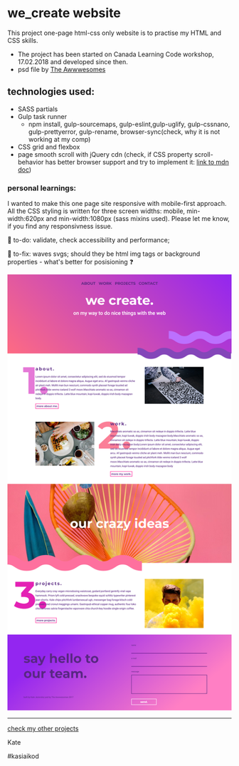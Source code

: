 # we_create website
This project one-page html-css only website is to practise my HTML and CSS skills.
* The project has been started on Canada Learning Code workshop, 17.02.2018 and developed since then.
* psd file by [The Awwwesomes](http://theawwwesomes.org/)

## technologies used:
* SASS partials
* Gulp task runner
    * npm install, gulp-sourcemaps, gulp-eslint,gulp-uglify, gulp-cssnano, gulp-prettyerror, gulp-rename, browser-sync(check, why it is not working at my comp)
* CSS grid and flexbox
* page smooth scroll with jQuery cdn (check, if CSS property scroll-behavior has better browser support and try to implement it: [link to mdn doc](https://developer.mozilla.org/en-US/docs/Web/CSS/scroll-behavior))

### personal learnings:
I wanted to make this one page site responsive with mobile-first approach. All the CSS styling is written for three screen widths: mobile, min-width:620px and min-width:1080px (sass mixins used).
Please let me know, if you find any responsivness issue.

:pushpin: to-do: validate, check accessibility and performance;

:pushpin: to-fix: waves svgs; should they be html img tags or background properties - what's better for posisioning :question:

![we_create_mockup](/images/we_create_one_page.png)
___________________________________
[check my other projects](https://github.com/pinaska)


Kate

#kasiaikod
